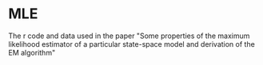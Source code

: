 # MLE
The r code and data used in the paper "Some properties of the maximum likelihood estimator of a particular state-space model and derivation of the EM algorithm"
